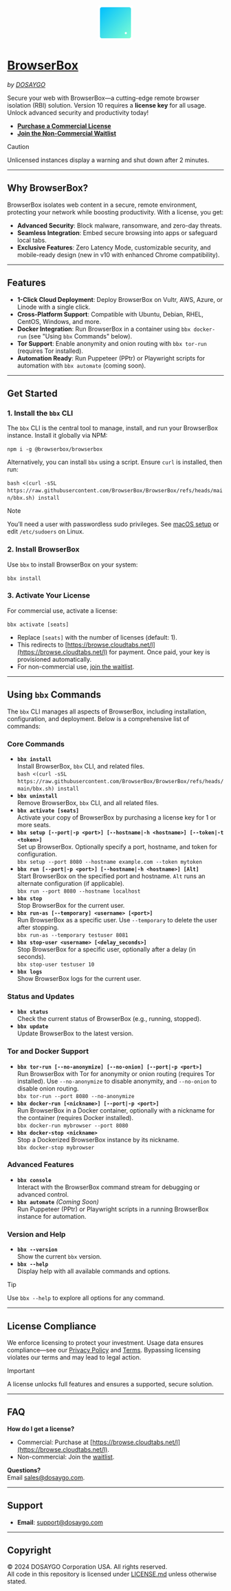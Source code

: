 <p align="center">
  <img src="https://raw.githubusercontent.com/BrowserBox/BrowserBox/main/docs/icon.svg" alt="BrowserBox Logo 2023" width="80" height="80">
</p>

# [BrowserBox](https://dosaygo.com)
*by [DOSAYGO](https://dosaygo.com)*

Secure your web with BrowserBox—a cutting-edge remote browser isolation (RBI) solution. Version 10 requires a **license key** for all usage. Unlock advanced security and productivity today!

- **[Purchase a Commercial License](https://browse.cloudtabs.net/l)**  
- **[Join the Non-Commercial Waitlist](https://tally.so/r/nPvb1x)**  

>[!CAUTION]  
>Unlicensed instances display a warning and shut down after 2 minutes.

---

## Why BrowserBox?

BrowserBox isolates web content in a secure, remote environment, protecting your network while boosting productivity. With a license, you get:

- **Advanced Security**: Block malware, ransomware, and zero-day threats.  
- **Seamless Integration**: Embed secure browsing into apps or safeguard local tabs.  
- **Exclusive Features**: Zero Latency Mode, customizable security, and mobile-ready design (new in v10 with enhanced Chrome compatibility).

---

## Features

- **1-Click Cloud Deployment**: Deploy BrowserBox on Vultr, AWS, Azure, or Linode with a single click.  
- **Cross-Platform Support**: Compatible with Ubuntu, Debian, RHEL, CentOS, Windows, and more.  
- **Docker Integration**: Run BrowserBox in a container using `bbx docker-run` (see "Using `bbx` Commands" below).  
- **Tor Support**: Enable anonymity and onion routing with `bbx tor-run` (requires Tor installed).  
- **Automation Ready**: Run Puppeteer (PPtr) or Playwright scripts for automation with `bbx automate` (coming soon).  

---

## Get Started

### 1. Install the `bbx` CLI
The `bbx` CLI is the central tool to manage, install, and run your BrowserBox instance. Install it globally via NPM:

`npm i -g @browserbox/browserbox`

Alternatively, you can install `bbx` using a script. Ensure `curl` is installed, then run:

`bash <(curl -sSL https://raw.githubusercontent.com/BrowserBox/BrowserBox/refs/heads/main/bbx.sh) install`

>[!NOTE]  
>You’ll need a user with passwordless sudo privileges. See [macOS setup](https://web.archive.org/web/20241210214342/https://jefftriplett.com/2022/enable-sudo-without-a-password-on-macos/) or edit `/etc/sudoers` on Linux.

### 2. Install BrowserBox
Use `bbx` to install BrowserBox on your system:

`bbx install`

### 3. Activate Your License
For commercial use, activate a license:

`bbx activate [seats]`
- Replace `[seats]` with the number of licenses (default: 1).  
- This redirects to [https://browse.cloudtabs.net/l](https://browse.cloudtabs.net/l) for payment. Once paid, your key is provisioned automatically.  
- For non-commercial use, [join the waitlist](https://tally.so/r/nPvb1x).

---

## Using `bbx` Commands

The `bbx` CLI manages all aspects of BrowserBox, including installation, configuration, and deployment. Below is a comprehensive list of commands:

### Core Commands
- **`bbx install`**  
  Install BrowserBox, `bbx` CLI, and related files.  
  `bash <(curl -sSL https://raw.githubusercontent.com/BrowserBox/BrowserBox/refs/heads/main/bbx.sh) install`  
- **`bbx uninstall`**  
  Remove BrowserBox, `bbx` CLI, and all related files.  
- **`bbx activate [seats]`**  
  Activate your copy of BrowserBox by purchasing a license key for 1 or more seats.  
- **`bbx setup [--port|-p <port>] [--hostname|-h <hostname>] [--token|-t <token>]`**  
  Set up BrowserBox. Optionally specify a port, hostname, and token for configuration.  
  `bbx setup --port 8080 --hostname example.com --token mytoken`  
- **`bbx run [--port|-p <port>] [--hostname|-h <hostname>] [Alt]`**  
  Start BrowserBox on the specified port and hostname. `Alt` runs an alternate configuration (if applicable).  
  `bbx run --port 8080 --hostname localhost`  
- **`bbx stop`**  
  Stop BrowserBox for the current user.  
- **`bbx run-as [--temporary] <username> [<port>]`**  
  Run BrowserBox as a specific user. Use `--temporary` to delete the user after stopping.  
  `bbx run-as --temporary testuser 8081`  
- **`bbx stop-user <username> [<delay_seconds>]`**  
  Stop BrowserBox for a specific user, optionally after a delay (in seconds).  
  `bbx stop-user testuser 10`  
- **`bbx logs`**  
  Show BrowserBox logs for the current user.  

### Status and Updates
- **`bbx status`**  
  Check the current status of BrowserBox (e.g., running, stopped).  
- **`bbx update`**  
  Update BrowserBox to the latest version.  

### Tor and Docker Support
- **`bbx tor-run [--no-anonymize] [--no-onion] [--port|-p <port>]`**  
  Run BrowserBox with Tor for anonymity or onion routing (requires Tor installed). Use `--no-anonymize` to disable anonymity, and `--no-onion` to disable onion routing.  
  `bbx tor-run --port 8080 --no-anonymize`  
- **`bbx docker-run [<nickname>] [--port|-p <port>]`**  
  Run BrowserBox in a Docker container, optionally with a nickname for the container (requires Docker installed).  
  `bbx docker-run mybrowser --port 8080`  
- **`bbx docker-stop <nickname>`**  
  Stop a Dockerized BrowserBox instance by its nickname.  
  `bbx docker-stop mybrowser`  

### Advanced Features
- **`bbx console`**  
  Interact with the BrowserBox command stream for debugging or advanced control.  
- **`bbx automate`** *(Coming Soon)*  
  Run Puppeteer (PPtr) or Playwright scripts in a running BrowserBox instance for automation.  

### Version and Help
- **`bbx --version`**  
  Show the current `bbx` version.  
- **`bbx --help`**  
  Display help with all available commands and options.

>[!TIP]  
>Use `bbx --help` to explore all options for any command.

---

## License Compliance

We enforce licensing to protect your investment. Usage data ensures compliance—see our [Privacy Policy](https://dosaygo.com/privacy.txt) and [Terms](https://dosaygo.com/terms). Bypassing licensing violates our terms and may lead to legal action.

>[!IMPORTANT]  
>A license unlocks full features and ensures a supported, secure solution.

---

## FAQ

**How do I get a license?**  
- Commercial: Purchase at [https://browse.cloudtabs.net/l](https://browse.cloudtabs.net/l).  
- Non-commercial: Join the [waitlist](https://tally.so/r/nPvb1x).

**Questions?**  
Email [sales@dosaygo.com](mailto:sales@dosaygo.com).

---

## Support

- **Email**: [support@dosaygo.com](mailto:support@dosaygo.com)  

---

## Copyright

© 2024 DOSAYGO Corporation USA. All rights reserved.  
All code in this repository is licensed under [LICENSE.md](LICENSE.md) unless otherwise stated.
